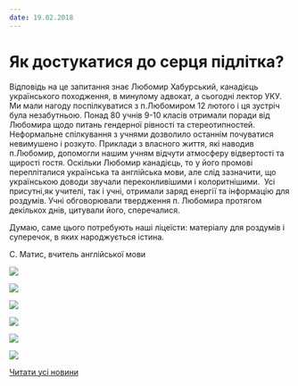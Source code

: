 ```yaml
---
date: 19.02.2018
---
```

# Як достукатися до серця підлітка?

Відповідь на це запитання знає Любомир Хабурський, канадієць українського походження, в минулому адвокат, а сьогодні лектор УКУ. Ми мали нагоду поспілкуватися з п.Любомиром 12 лютого і ця зустріч була незабутньою. Понад 80 учнів 9-10 класів отримали поради від Любомира щодо питань гендерної рівності та стереотипностей. Неформальне спілкування з учнями дозволило останнім почуватися невимушено і розкуто. Приклади з власного життя, які наводив п.Любомир, допомогли нашим учням відчути атмосферу відвертості та щирості гостя. Оскільки Любомир канадієць, то у його промові перепліталися українська та англійська мови, але слід зазначити, що українською доводи звучали переконливішими і колоритнішими.  Усі присутні,як учителі, так і учні, отримали заряд енергії та інформацію для роздумів. Учні обговорювали твердження п. Любомира протягом декількох днів, цитували його, сперечалися.

Думаю, саме цього потребують наші ліцеїсти: матеріалу для роздумів і суперечок, в яких народжується істина.

С. Матис, вчитель англійської мови

![](/images/blog/як-достукатися-до-серця-підлітка/l1.jpg)

![](/images/blog/як-достукатися-до-серця-підлітка/l2.jpg)

![](/images/blog/як-достукатися-до-серця-підлітка/l3.jpg)

![](/images/blog/як-достукатися-до-серця-підлітка/l4.jpg)

![](/images/blog/як-достукатися-до-серця-підлітка/l5.jpg)

![](/images/blog/як-достукатися-до-серця-підлітка/l6.jpg)

[Читати усі новини](/news)
